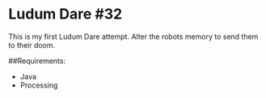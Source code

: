 # Ludum Dare #32

This is my first Ludum Dare attempt.
Alter the robots memory to send them to their doom.

##Requirements:

*   Java
*   Processing
